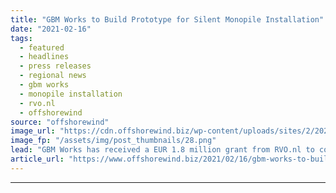 ```yaml
---
title: "GBM Works to Build Prototype for Silent Monopile Installation"
date: "2021-02-16"
tags: 
  - featured
  - headlines
  - press releases
  - regional news
  - gbm works
  - monopile installation
  - rvo.nl
  - offshorewind
source: "offshorewind"
image_url: "https://cdn.offshorewind.biz/wp-content/uploads/sites/2/2021/02/16150004/GBM-Works-to-Build-Prototype-for-Silent-Monopile-Installation.png"
image_fp: "/assets/img/post_thumbnails/28.png"
lead: "GBM Works has received a EUR 1.8 million grant from RVO.nl to construct a"
article_url: "https://www.offshorewind.biz/2021/02/16/gbm-works-to-build-prototype-for-silent-monopile-installation/"
---
```


---
